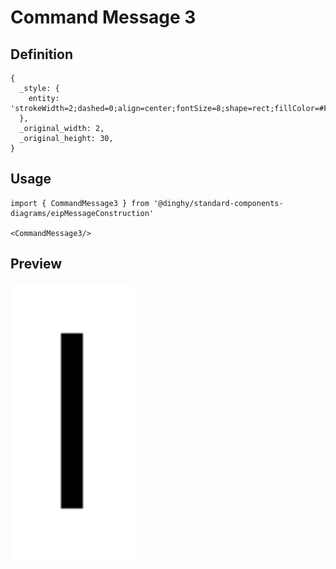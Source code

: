 # Command Message 3

## Definition

```
{
  _style: { 
    entity: 'strokeWidth=2;dashed=0;align=center;fontSize=8;shape=rect;fillColor=#FF8080;fontStyle=1;whiteSpace=wrap;html=1;',
  },
  _original_width: 2,
  _original_height: 30,
}
```

## Usage

```
import { CommandMessage3 } from '@dinghy/standard-components-diagrams/eipMessageConstruction'

<CommandMessage3/>
```

## Preview

<img src="./command-message-3.png" width="200"/>
